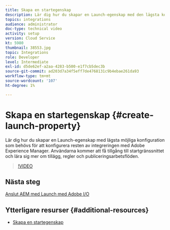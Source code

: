 ```yaml
---
title: Skapa en startegenskap
description: Lär dig hur du skapar en Launch-egenskap med den lägsta konfiguration som krävs för att konfigurera resten av integreringen. Användarna kommer att få en introduktion till startgränssnittet och lära sig mer om tillägg, regler och publiceringsarbetsflöden.
topics: integrations
audience: administrator
doc-type: technical video
activity: setup
version: Cloud Service
kt: 5980
thumbnail: 38553.jpg
topic: Integrations
role: Developer
level: Intermediate
exl-id: d5de62ef-a2aa-4283-b500-e1f7cb5dec3b
source-git-commit: ad203d7a34f5eff7de4768131c9b4ebae261da93
workflow-type: tm+mt
source-wordcount: '107'
ht-degree: 1%

---
```


# Skapa en startegenskap {#create-launch-property}

Lär dig hur du skapar en Launch-egenskap med lägsta möjliga konfiguration som behövs för att konfigurera resten av integreringen med Adobe Experience Manager. Användarna kommer att få tillgång till startgränssnittet och lära sig mer om tillägg, regler och publiceringsarbetsflöden.

>[!VIDEO](https://video.tv.adobe.com/v/38553?quality=12&learn=on)

## Nästa steg

[Anslut AEM med Launch med Adobe I/O](connect-aem-launch-adobe-io.md)

## Ytterligare resurser {#additional-resources}

* [Skapa en startegenskap](https://experienceleague.adobe.com/docs/launch-learn/implementing-in-websites-with-launch/configure-launch/launch.html)
